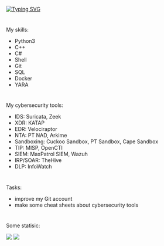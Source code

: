 
 [![Typing SVG](https://readme-typing-svg.herokuapp.com?font=Square+Peg&size=28&duration=8000&color=219908&background=FFFAFB00&center=false&vCenter=true&multiline=true&lines=Software+developer+%26+CTF+player)](https://git.io/typing-svg)

#
My skills:

- Python3 
- C++ 
- C#
- Shell
- Git
- SQL
- Docker
- YARA

#
My cybersecurity tools:

- IDS: Suricata, Zeek
- XDR: KATAP
- EDR: Velociraptor
- NTA: PT NAD, Arkime
- Sandboxing: Cuckoo Sandbox, PT Sandbox, Cape Sandbox
- TIP: MISP, OpenCTI
- SIEM: MaxPatrol SIEM, Wazuh
- IRP/SOAR: TheHive
- DLP: InfoWatch


#
Tasks:

- improve my Git account
- make some cheat sheets about cybersecurity tools

#

Some statisic:

![](https://github-profile-summary-cards.vercel.app/api/cards/most-commit-language?username=SeregaDeveloper&theme=solarized_dark)
![](https://github-profile-summary-cards.vercel.app/api/cards/repos-per-language?username=SeregaDeveloper&theme=solarized_dark)
